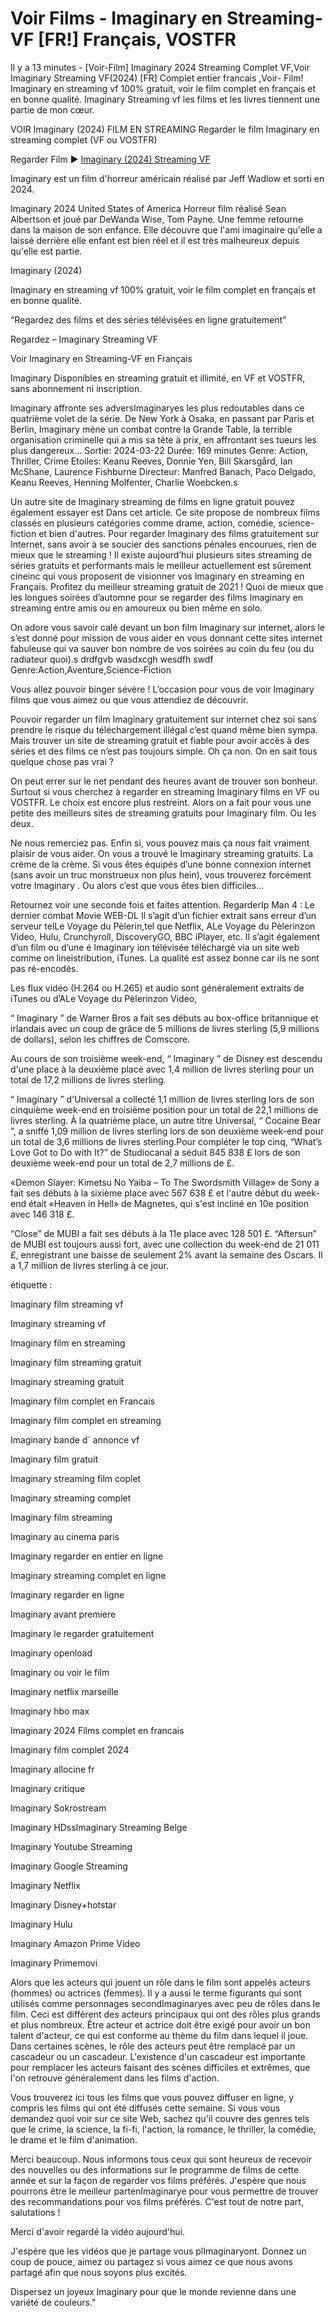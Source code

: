 # Voir Films - Imaginary en Streaming-VF [FR!] Français, VOSTFR

Il y a 13 minutes - [Voir-Film] Imaginary 2024 Streaming Complet VF,Voir Imaginary Streaming VF(2024) [FR] Complet entier francais ,Voir- Film! Imaginary en streaming vf 100% gratuit, voir le film complet en français et en bonne qualité. Imaginary Streaming vf les films et les livres tiennent une partie de mon cœur.

VOIR Imaginary (2024) FILM EN STREAMING Regarder le film Imaginary en streaming complet (VF ou VOSTFR)

Regarder Film ▶️ [Imaginary (2024) Streaming VF](https://moviesae.cc/fr/movie/1125311/imaginary)

Imaginary est un film d'horreur américain réalisé par Jeff Wadlow et sorti en 2024.

Imaginary 2024 United States of America Horreur film réalisé Sean Albertson et joué par DeWanda Wise, Tom Payne. Une femme retourne dans la maison de son enfance. Elle découvre que l'ami imaginaire qu'elle a laissé derrière elle enfant est bien réel et il est très malheureux depuis qu'elle est partie.

Imaginary (2024)

Imaginary en streaming vf 100% gratuit, voir le film complet en français et en bonne qualité.

“Regardez des films et des séries télévisées en ligne gratuitement”

Regardez – Imaginary Streaming VF

Voir Imaginary en Streaming-VF en Français

Imaginary Disponibles en streaming gratuit et illimité, en VF et VOSTFR, sans abonnement ni inscription.

Imaginary affronte ses adversImaginaryes les plus redoutables dans ce quatrième volet de la série. De New York à Osaka, en passant par Paris et Berlin, Imaginary mène un combat contre la Grande Table, la terrible organisation criminelle qui a mis sa tête à prix, en affrontant ses tueurs les plus dangereux... Sortie: 2024-03-22 Durée: 169 minutes Genre: Action, Thriller, Crime Etoiles: Keanu Reeves, Donnie Yen, Bill Skarsgård, Ian McShane, Laurence Fishburne Directeur: Manfred Banach, Paco Delgado, Keanu Reeves, Henning Molfenter, Charlie Woebcken.s

Un autre site de Imaginary streaming de films en ligne gratuit pouvez également essayer est Dans cet article. Ce site propose de nombreux films classés en plusieurs catégories comme drame, action, comédie, science-fiction et bien d'autres. Pour regarder Imaginary des films gratuitement sur Internet, sans avoir à se soucier des sanctions pénales encourues, rien de mieux que le streaming ! Il existe aujourd’hui plusieurs sites streaming de séries gratuits et performants mais le meilleur actuellement est sûrement cineinc qui vous proposent de visionner vos Imaginary en streaming en Français. Profitez du meilleur streaming gratuit de 2021 ! Quoi de mieux que les longues soirées d’automne pour se regarder des films Imaginary en streaming entre amis ou en amoureux ou bien même en solo.

On adore vous savoir calé devant un bon film Imaginary sur internet, alors le s’est donné pour mission de vous aider en vous donnant cette sites internet fabuleuse qui va sauver bon nombre de vos soirées au coin du feu (ou du radiateur quoi).s drdfgvb wasdxcgh wesdfh swdf Genre:Action,Aventure,Science-Fiction

Vous allez pouvoir binger sévère ! L’occasion pour vous de voir Imaginary films que vous aimez ou que vous attendiez de découvrir.

Pouvoir regarder un film Imaginary gratuitement sur internet chez soi sans prendre le risque du téléchargement illégal c’est quand même bien sympa. Mais trouver un site de streaming gratuit et fiable pour avoir accès à des séries et des films ce n’est pas toujours simple. Oh ça non. On en sait tous quelque chose pas vrai ?

On peut errer sur le net pendant des heures avant de trouver son bonheur. Surtout si vous cherchez à regarder en streaming Imaginary films en VF ou VOSTFR. Le choix est encore plus restreint. Alors on a fait pour vous une petite des meilleurs sites de streaming gratuits pour Imaginary film. Ou les deux.

Ne nous remerciez pas. Enfin si, vous pouvez mais ça nous fait vraiment plaisir de vous aider. On vous a trouvé le Imaginary streaming gratuits. La crème de la crème. Si vous êtes équipés d’une bonne connexion internet (sans avoir un truc monstrueux non plus hein), vous trouverez forcément votre Imaginary . Ou alors c’est que vous êtes bien difficiles…

Retournez voir une seconde fois et faites attention. RegarderIp Man 4 : Le dernier combat Movie WEB-DL Il s’agit d’un fichier extrait sans erreur d’un serveur telLe Voyage du Pèlerin,tel que Netflix, ALe Voyage du Pèlerinzon Video, Hulu, Crunchyroll, DiscoveryGO, BBC iPlayer, etc. Il s’agit également d’un film ou d’une é Imaginary ion télévisée téléchargé via un site web comme on lineistribution, iTunes. La qualité est assez bonne car ils ne sont pas ré-encodés.

Les flux vidéo (H.264 ou H.265) et audio sont généralement extraits de iTunes ou d’ALe Voyage du Pèlerinzon Video,

“ Imaginary ” de Warner Bros a fait ses débuts au box-office britannique et irlandais avec un coup de grâce de 5 millions de livres sterling (5,9 millions de dollars), selon les chiffres de Comscore.

Au cours de son troisième week-end, “ Imaginary ” de Disney est descendu d'une place à la deuxième place avec 1,4 million de livres sterling pour un total de 17,2 millions de livres sterling.

“ Imaginary ” d'Universal a collecté 1,1 million de livres sterling lors de son cinquième week-end en troisième position pour un total de 22,1 millions de livres sterling. À la quatrième place, un autre titre Universal, “ Cocaine Bear ”, a sniffé 1,09 million de livres sterling lors de son deuxième week-end pour un total de 3,6 millions de livres sterling.Pour compléter le top cinq, “What’s Love Got to Do with It?” de Studiocanal a séduit 845 838 £ lors de son deuxième week-end pour un total de 2,7 millions de £.

«Demon Slayer: Kimetsu No Yaiba – To The Swordsmith Village» de Sony a fait ses débuts à la sixième place avec 567 638 £ et l'autre début du week-end était «Heaven in Hell» de Magnetes, qui s'est incliné en 10e position avec 146 318 £.

“Close” de MUBI a fait ses débuts à la 11e place avec 128 501 £. “Aftersun” de MUBI est toujours aussi fort, avec une collection du week-end de 21 011 £, enregistrant une baisse de seulement 2% avant la semaine des Oscars. Il a 1,7 million de livres sterling à ce jour.

étiquette :

Imaginary film streaming vf

Imaginary streaming vf

Imaginary film en streaming

Imaginary film streaming gratuit

Imaginary streaming gratuit

Imaginary film complet en Francais

Imaginary film complet en streaming

Imaginary bande d` annonce vf

Imaginary film gratuit

Imaginary streaming film coplet

Imaginary streaming complet

Imaginary film streaming

Imaginary au cinema paris

Imaginary regarder en entier en ligne

Imaginary streaming complet en ligne

Imaginary regarder en ligne

Imaginary avant premiere

Imaginary le regarder gratuitement

Imaginary openload

Imaginary ou voir le film

Imaginary netflix marseille

Imaginary hbo max

Imaginary 2024 Films complet en francais

Imaginary film complet 2024

Imaginary allocine fr

Imaginary critique

Imaginary Sokrostream

Imaginary HDssImaginary Streaming Belge

Imaginary Youtube Streaming

Imaginary Google Streaming

Imaginary Netflix

Imaginary Disney+hotstar

Imaginary Hulu

Imaginary Amazon Prime Video

Imaginary Primemovi

Alors que les acteurs qui jouent un rôle dans le film sont appelés acteurs (hommes) ou actrices (femmes). Il y a aussi le terme figurants qui sont utilisés comme personnages secondImaginaryes avec peu de rôles dans le film. Ceci est différent des acteurs principaux qui ont des rôles plus grands et plus nombreux. Être acteur et actrice doit être exigé pour avoir un bon talent d'acteur, ce qui est conforme au thème du film dans lequel il joue. Dans certaines scènes, le rôle des acteurs peut être remplacé par un cascadeur ou un cascadeur. L'existence d'un cascadeur est importante pour remplacer les acteurs faisant des scènes difficiles et extrêmes, que l'on retrouve généralement dans les films d'action.

Vous trouverez ici tous les films que vous pouvez diffuser en ligne, y compris les films qui ont été diffusés cette semaine. Si vous vous demandez quoi voir sur ce site Web, sachez qu'il couvre des genres tels que le crime, la science, la fi-fi, l'action, la romance, le thriller, la comédie, le drame et le film d'animation.

Merci beaucoup. Nous informons tous ceux qui sont heureux de recevoir des nouvelles ou des informations sur le programme de films de cette année et sur la façon de regarder vos films préférés. J'espère que nous pourrons être le meilleur partenImaginarye pour vous permettre de trouver des recommandations pour vos films préférés. C'est tout de notre part, salutations !

Merci d'avoir regardé la vidéo aujourd'hui.

J'espère que les vidéos que je partage vous plImaginaryont. Donnez un coup de pouce, aimez ou partagez si vous aimez ce que nous avons partagé afin que nous soyons plus excités.

Dispersez un joyeux Imaginary pour que le monde revienne dans une variété de couleurs."